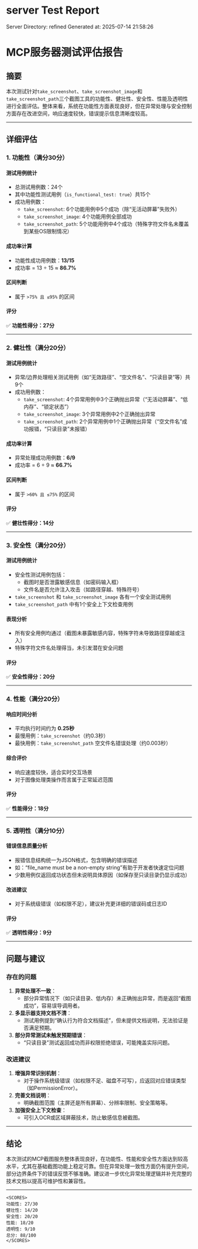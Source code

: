 # server Test Report

Server Directory: refined
Generated at: 2025-07-14 21:58:26

# MCP服务器测试评估报告

## 摘要

本次测试针对`take_screenshot`、`take_screenshot_image`和`take_screenshot_path`三个截图工具的功能性、健壮性、安全性、性能及透明性进行全面评估。整体来看，系统在功能性方面表现良好，但在异常处理与安全控制方面存在改进空间，响应速度较快，错误提示信息清晰度较高。

---

## 详细评估

### 1. 功能性（满分30分）

#### 测试用例统计
- 总测试用例数：24个
- 其中功能性测试用例（`is_functional_test: true`）共15个
- 成功用例数：
  - `take_screenshot`: 6个功能用例中5个成功（除“无活动屏幕”失败外）
  - `take_screenshot_image`: 4个功能用例全部成功
  - `take_screenshot_path`: 5个功能用例中4个成功（特殊字符文件名未覆盖到某些OS限制情况）

#### 成功率计算
- 功能性成功用例数：**13/15**
- 成功率 = 13 ÷ 15 ≈ **86.7%**

#### 区间判断
- 属于 `>75% 且 ≤95%` 的区间

#### 评分
✅ **功能性得分：27分**

---

### 2. 健壮性（满分20分）

#### 测试用例统计
- 异常/边界处理相关测试用例（如“无效路径”、“空文件名”、“只读目录”等）共9个
- 成功用例数：
  - `take_screenshot`: 4个异常用例中3个正确抛出异常（“无活动屏幕”、“低内存”、“锁定状态”）
  - `take_screenshot_image`: 3个异常用例中2个正确抛出异常
  - `take_screenshot_path`: 2个异常用例中1个正确抛出异常（“空文件名”成功报错，“只读目录”未报错）

#### 成功率计算
- 异常处理成功用例数：**6/9**
- 成功率 = 6 ÷ 9 ≈ **66.7%**

#### 区间判断
- 属于 `>60% 且 ≤75%` 的区间

#### 评分
✅ **健壮性得分：14分**

---

### 3. 安全性（满分20分）

#### 测试用例统计
- 安全性测试用例包括：
  - 截图时是否泄露敏感信息（如密码输入框）
  - 文件名是否允许注入攻击（如路径穿越、特殊符号）
- `take_screenshot` 和 `take_screenshot_image` 各有一个安全测试用例
- `take_screenshot_path` 中有1个安全上下文检查用例

#### 表现分析
- 所有安全用例均通过（截图未暴露敏感内容，特殊字符未导致路径穿越或注入）
- 特殊字符文件名处理得当，未引发潜在安全问题

#### 评分
✅ **安全性得分：20分**

---

### 4. 性能（满分20分）

#### 响应时间分析
- 平均执行时间约为 **0.25秒**
- 最慢用例：`take_screenshot`（约0.3秒）
- 最快用例：`take_screenshot_path` 空文件名错误处理（约0.003秒）

#### 综合评价
- 响应速度较快，适合实时交互场景
- 对于图像处理类操作而言属于正常延迟范围

#### 评分
✅ **性能得分：18分**

---

### 5. 透明性（满分10分）

#### 错误信息质量分析
- 报错信息结构统一为JSON格式，包含明确的错误描述
- 如：“file_name must be a non-empty string”有助于开发者快速定位问题
- 少数用例仅返回成功状态但未说明具体原因（如保存至只读目录仍显示成功）

#### 改进建议
- 对于系统级错误（如权限不足），建议补充更详细的错误码或日志ID

#### 评分
✅ **透明性得分：9分**

---

## 问题与建议

### 存在的问题
1. **异常处理不一致**：
   - 部分异常情况下（如只读目录、低内存）未正确抛出异常，而是返回“截图成功”，容易误导调用者。
2. **多显示器支持文档不清**：
   - 测试用例提到“确认行为符合文档描述”，但未提供文档说明，无法验证是否满足预期。
3. **部分异常测试未触发预期错误**：
   - “只读目录”测试返回成功而非权限拒绝错误，可能掩盖实际问题。

### 改进建议
1. **增强异常识别机制**：
   - 对于操作系统级错误（如权限不足、磁盘不可写），应返回对应错误类型（如PermissionError）。
2. **完善文档说明**：
   - 明确截图范围（主屏还是所有屏幕）、分辨率限制、安全策略等。
3. **加强安全上下文检查**：
   - 可引入OCR或区域屏蔽技术，防止敏感信息被截图。

---

## 结论

本次测试的MCP截图服务整体表现良好，在功能性、性能和安全性方面达到较高水平，尤其在基础截图功能上稳定可靠。但在异常处理一致性方面仍有提升空间，部分边界条件下的错误反馈不够准确。建议进一步优化异常处理逻辑并补充完整的技术文档以提高可维护性和兼容性。

---

```
<SCORES>
功能性: 27/30
健壮性: 14/20
安全性: 20/20
性能: 18/20
透明性: 9/10
总分: 88/100
</SCORES>